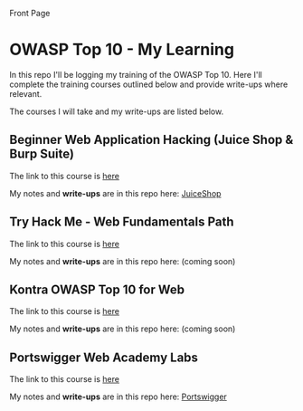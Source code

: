Front Page

# OWASP Top 10 - My Learning

In this repo I'll be logging my training of the OWASP Top 10. Here I'll complete the training courses outlined below and provide write-ups where relevant.

The courses I will take and my write-ups are listed below.

## Beginner Web Application Hacking (Juice Shop & Burp Suite)

The link to this course is [here](https://www.youtube.com/watch?v=24fHLWXGS-M&ab_channel=TheCyberMentor)

My notes and **write-ups** are in this repo here: [JuiceShop](JuiceShop/)

## Try Hack Me - Web Fundamentals Path

The link to this course is [here](https://tryhackme.com/path/outline/web)

My notes and **write-ups** are in this repo here: (coming soon)

## Kontra OWASP Top 10 for Web

The link to this course is [here](https://application.security/free/owasp-top-10/)

My notes and **write-ups** are in this repo here: (coming soon)

## Portswigger Web Academy Labs

The link to this course is [here](https://portswigger.net/web-security)

My notes and **write-ups** are in this repo here: [Portswigger](Portswigger/)